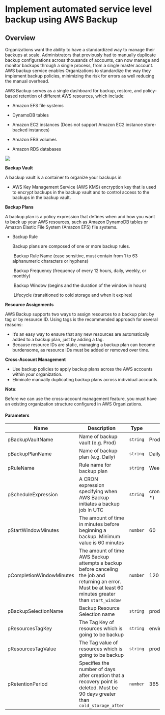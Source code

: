 # Implement automated service level backup using AWS Backup



## Overview

Organizations want the ability to have a standardized way to manage their backups at scale. Administrators that previously had to manually duplicate backup configurations across thousands of accounts, can now manage and monitor backups through a single process, from a single master account. AWS backup service enables Organizations to standardize the way they implement backup policies, minimizing the risk for errors as well reducing the manual overhead.



AWS Backup serves as a single dashboard for backup, restore, and policy-based retention of different AWS resources, which include:

- Amazon EFS file systems

- DynamoDB tables

- Amazon EC2 instances (Does not support Amazon EC2 instance store-backed instances)

- Amazon EBS volumes

- Amazon RDS databases

  

 ![](D:\Skysuit\AWS_Backup\backup.png)



**Backup Vault**

A backup vault is a container to organize your backups in

- AWS Key Management Service (AWS KMS) encryption key that is used to encrypt backups in the backup vault and to control access to the backups in the backup vault.

**Backup Plans**

A backup plan is a policy expression that defines when and how you want to back up your AWS resources, such as Amazon DynamoDB tables or Amazon Elastic File System (Amazon EFS) file systems.

- Backup Rule

  Backup plans are composed of one or more backup rules.

  ​	Backup Rule Name (case sensitive, must contain from 1 to 63 alphanumeric characters or hyphens)

  ​	Backup Frequency  (frequency of every 12 hours, daily, weekly, or monthly)

  ​	Backup Window (begins and the duration of the window in hours)

  ​	Lifecycle (transitioned to cold storage and when it expires)

**Resource Assignments**

AWS Backup supports two ways to assign resources to a backup plan: by tag or by resource ID. Using tags is the recommended approach for several reasons:

- It’s an easy way to ensure that any new resources are automatically added to a backup plan, just by adding a tag.
- Because resource IDs are static, managing a backup plan can become burdensome, as resource IDs must be added or removed over time.

**Cross-Account Management**

-  Use backup policies to apply backup plans across the AWS accounts within your organization.
- Eliminate manually duplicating backup plans across individual accounts.

**Note:**

Before we can use the cross-account management feature, you must have an existing organization structure configured in AWS Organizations. 



#### **Parameters**



| Name                     | Description                                                  | Type     | Default            | Required |
| ------------------------ | ------------------------------------------------------------ | -------- | ------------------ | -------- |
| pBackupVaultName         | Name of backup vault (e.g. Prod)                             | `string` | Prodbackupvault    | yes      |
| pBackupPlanName          | Name of backup plan (e.g. Daily)                             | `string` | DailyBackupPlan    | yes      |
| pRuleName                | Rule name for backup plan                                    | `string` | WeeklyBackup       | yes      |
| pScheduleExpression      | A CRON expression specifying when AWS Backup initiates a backup job In UTC | `string` | cron(30 8 ? * * *) | yes      |
| pStartWindowMinutes      | The amount of time in minutes before beginning a backup. Minimum value is 60 minutes | `number` | 60                 | yes      |
| pCompletionWindowMinutes | The amount of time AWS Backup attempts a backup before canceling the job and returning an error. Must be at least 60 minutes greater than `start_window` | `number` | 120                | yes      |
| pBackupSelectionName     | Backup Resource Selection name                               | `string` | prod               | yes      |
| pResourcesTagKey         | The Tag Key of resources which is going to be backup         | `string` | environment        | yes      |
| pResourcesTagValue       | The Tag value of resources which is going to be backup       | `string` | prod               | yes      |
| pRetentionPeriod         | Specifies the number of days after creation that a recovery point is deleted. Must be 90 days greater than `cold_storage_after` | `number` | 365                | yes      |